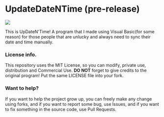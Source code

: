 # UpdateDateNTime (pre-release)

  ![](https://github.com/retrozinndev/UpdateDateNTime/blob/master/UpdateDateNTime/Resources/logoGitHub.png)
  
  This is UpDateN'Time! A program that I made using Visual Basic(for some reason) for 
  those people that are unlucky and always need to sync their date and time manually.

### License info.
  This repository uses the MIT License, so you can modify, private use, distribution and
  Commercial Use. **DO NOT** forget to give credits to the original program! Put the same
  LICENSE file into your fork.

### Want to help?
  If you want to help the project grow up, you can freely make any change using forks, 
  and if you want to report some bug, use Issues, and if you want to fix something 
  in the source code, use Pull Requests.
